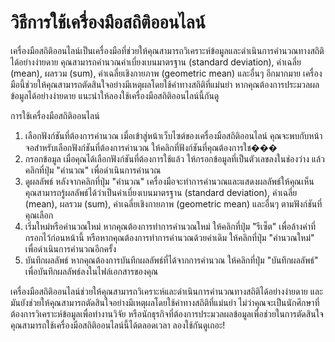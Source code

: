 วิธีการใช้เครื่องมือสถิติออนไลน์
================================

เครื่องมือสถิติออนไลน์เป็นเครื่องมือที่ช่วยให้คุณสามารถวิเคราะห์ข้อมูลและดำเนินการคำนวณทางสถิติได้อย่างง่ายดาย คุณสามารถคำนวณค่าเบี่ยงเบนมาตรฐาน (standard deviation), ค่าเฉลี่ย (mean), ผลรวม (sum), ค่าเฉลี่ยเชิงกายภาพ (geometric mean) และอื่นๆ อีกมากมาย เครื่องมือนี้ช่วยให้คุณสามารถตัดสินใจอย่างมีเหตุผลโดยใช้ค่าทางสถิติที่แม่นยำ หากคุณต้องการประมวลผลข้อมูลได้อย่างง่ายดาย แนะนำให้ลองใช้เครื่องมือสถิติออนไลน์นี้กันดู

การใช้เครื่องมือสถิติออนไลน์

1. เลือกฟังก์ชันที่ต้องการคำนวณ เมื่อเข้าสู่หน้าเว็บไซต์ของเครื่องมือสถิติออนไลน์ คุณจะพบกับหน้าจอสำหรับเลือกฟังก์ชันที่ต้องการคำนวณ ให้คลิกที่ฟังก์ชันที่คุณต้องการใช���
2. กรอกข้อมูล เมื่อคุณได้เลือกฟังก์ชันที่ต้องการใช้แล้ว ให้กรอกข้อมูลที่เป็นตัวเลขลงในช่องว่าง แล้วคลิกที่ปุ่ม "คำนวณ" เพื่อดำเนินการคำนวณ
3. ดูผลลัพธ์ หลังจากคลิกที่ปุ่ม "คำนวณ" เครื่องมือจะทำการคำนวณและแสดงผลลัพธ์ให้คุณเห็น คุณสามารถรู้ผลลัพธ์ได้ว่าเป็นค่าเบี่ยงเบนมาตรฐาน (standard deviation), ค่าเฉลี่ย (mean), ผลรวม (sum), ค่าเฉลี่ยเชิงกายภาพ (geometric mean) และอื่นๆ ตามฟังก์ชันที่คุณเลือก
4. เริ่มใหม่หรือคำนวณใหม่ หากคุณต้องการทำการคำนวณใหม่ ให้คลิกที่ปุ่ม "รีเซ็ต" เพื่อล้างค่าที่กรอกไว้ก่อนหน้านี้ หรือหากคุณต้องการทำการคำนวณด้วยค่าเดิม ให้คลิกที่ปุ่ม "คำนวณใหม่" เพื่อดำเนินการคำนวณอีกครั้ง
5. บันทึกผลลัพธ์ หากคุณต้องการบันทึกผลลัพธ์ที่ได้จากการคำนวณ ให้คลิกที่ปุ่ม "บันทึกผลลัพธ์" เพื่อบันทึกผลลัพธ์ลงในไฟล์เอกสารของคุณ

เครื่องมือสถิติออนไลน์ช่วยให้คุณสามารถวิเคราะห์และดำเนินการคำนวณทางสถิติได้อย่างง่ายดาย และมันยังช่วยให้คุณสามารถตัดสินใจอย่างมีเหตุผลโดยใช้ค่าทางสถิติที่แม่นยำ ไม่ว่าคุณจะเป็นนักศึกษาที่ต้องการวิเคราะห์ข้อมูลเพื่อทำงานวิจัย หรือนักธุรกิจที่ต้องการประมวลผลข้อมูลเพื่อช่วยในการตัดสินใจ คุณสามารถใช้เครื่องมือสถิติออนไลน์นี้ได้ตลอดเวลา ลองใช้กันดูเถอะ!